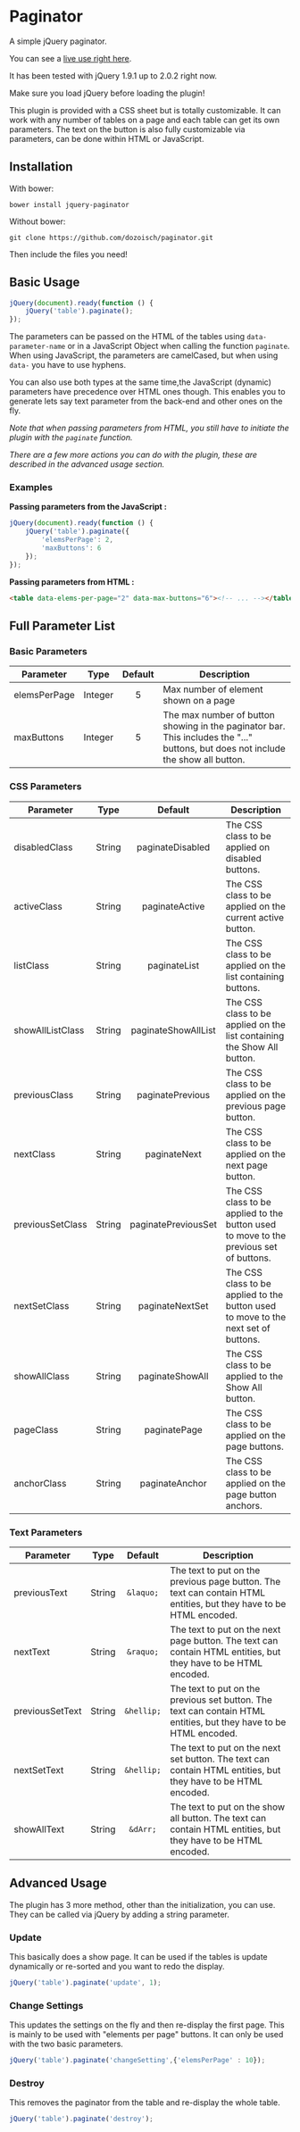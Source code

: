Paginator
=========

A simple jQuery paginator.

You can see a [live use right here][fiddle].

It has been tested with jQuery 1.9.1 up to 2.0.2 right now.

Make sure you load jQuery before loading the plugin!

This plugin is provided with a CSS sheet but is totally customizable. It can work with any number of tables on a page and each table can get its own parameters. The text on the button is also fully customizable via parameters, can be done within HTML or JavaScript.

Installation
----------

With bower:

    bower install jquery-paginator

Without bower:

    git clone https://github.com/dozoisch/paginator.git

Then include the files you need!



Basic Usage
----------

```js
jQuery(document).ready(function () {
    jQuery('table').paginate();
});
```
The parameters can be passed on the HTML of the tables using `data-parameter-name` or in a JavaScript Object when calling the function `paginate`.
When using JavaScript, the parameters are camelCased, but when using `data-` you have to use hyphens.

You can also use both types at the same time,the JavaScript (dynamic) parameters have precedence over HTML ones though. This enables you to generate lets say text parameter from the back-end and other ones on the fly.

*Note that when passing parameters from HTML, you still have to initiate the plugin with the `paginate` function.*

*There are a few more actions you can do with the plugin, these are described in the advanced usage section.*

### Examples

**Passing parameters from the JavaScript :**

```js
jQuery(document).ready(function () {
    jQuery('table').paginate({
        'elemsPerPage': 2,
        'maxButtons': 6
    });
});
```

**Passing parameters from HTML :**

```html
<table data-elems-per-page="2" data-max-buttons="6"><!-- ... --></table>
```


Full Parameter List
----------

### Basic Parameters

| Parameter | Type | Default | Description |
| --------- |:----:|:-------:| ----------- |
| elemsPerPage | Integer | 5 | Max number of element shown on a page |
| maxButtons | Integer | 5 | The max number of button showing in the paginator bar. This includes the "..." buttons, but does not include the show all button. |


### CSS Parameters

| Parameter | Type | Default | Description |
| --------- |:----:|:-------:| ----------- |
| disabledClass | String | paginateDisabled | The CSS class to be applied on disabled buttons. |
| activeClass | String | paginateActive | The CSS class to be applied on the current active button. |
| listClass | String | paginateList | The CSS class to be applied on the list containing buttons. |
| showAllListClass | String | paginateShowAllList | The CSS class to be applied on the list containing the Show All button. |
| previousClass | String | paginatePrevious | The CSS class to be applied on the previous page button. |
| nextClass | String | paginateNext | The CSS class to be applied on the next page button. |
| previousSetClass | String | paginatePreviousSet | The CSS class to be applied to the button used to move to the previous set of buttons. |
| nextSetClass | String | paginateNextSet | The CSS class to be applied to the button used to move to the next set of buttons. |
| showAllClass | String | paginateShowAll | The CSS class to be applied to the Show All button. |
| pageClass | String | paginatePage | The CSS class to be applied on the page buttons. |
| anchorClass | String | paginateAnchor | The CSS class to be applied on the page button anchors. |

### Text Parameters

| Parameter | Type | Default | Description |
| --------- |:----:|:-------:| ----------- |
| previousText | String | `&laquo;` | The text to put on the previous page button. The text can contain HTML entities, but they have to be HTML encoded. |
| nextText | String | `&raquo;` | The text to put on the next page button. The text can contain HTML entities, but they have to be HTML encoded. |
| previousSetText | String | `&hellip;` | The text to put on the previous set button. The text can contain HTML entities, but they have to be HTML encoded. |
| nextSetText | String | `&hellip;` |  The text to put on the next set button. The text can contain HTML entities, but they have to be HTML encoded. |
| showAllText | String | `&dArr;` |  The text to put on the show all button. The text can contain HTML entities, but they have to be HTML encoded. |


Advanced Usage
----------

The plugin has 3 more method, other than the initialization, you can use. They can be called via jQuery by adding a string parameter.

### Update

This basically does a show page. It can be used if the tables is update dynamically or re-sorted and you want to redo the display.

```js
jQuery('table').paginate('update', 1);
```

### Change Settings

This updates the settings on the fly and then re-display the first page. This is mainly to be used with "elements per page" buttons. It can only be used with the two basic parameters.

```js
jQuery('table').paginate('changeSetting',{'elemsPerPage' : 10});
```

### Destroy

This removes the paginator from the table and re-display the whole table.

```js
jQuery('table').paginate('destroy');
```


[fiddle]:http://jsfiddle.net/dozoisch/EBSBx/
